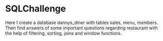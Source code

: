 # SQLChallenge
Here I create a database dannys_diner with tables sales, menu, members. Then find answers of some important questions regarding restaurant with the help of filtering, sorting, joins and window functions.
